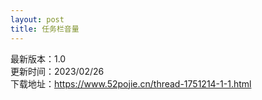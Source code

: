 ```yaml
---
layout: post
title: 任务栏音量
---
```


最新版本：1.0 <br>
更新时间：2023/02/26<br>
下载地址：https://www.52pojie.cn/thread-1751214-1-1.html<br>
